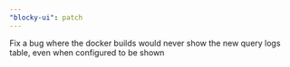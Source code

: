 ```yaml
---
"blocky-ui": patch
---
```


Fix a bug where the docker builds would never show the new query logs table, even when configured to be shown
